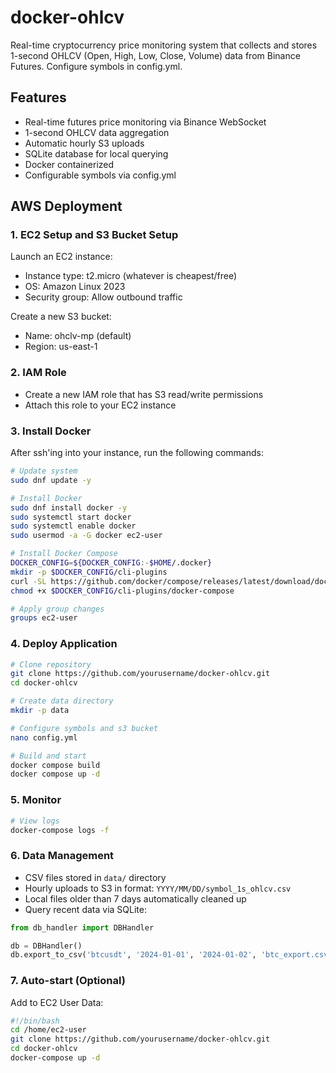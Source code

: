 # docker-ohlcv

Real-time cryptocurrency price monitoring system that collects and stores 1-second OHLCV (Open, High, Low, Close, Volume) data from Binance Futures. Configure symbols in config.yml.

## Features
- Real-time futures price monitoring via Binance WebSocket
- 1-second OHLCV data aggregation
- Automatic hourly S3 uploads
- SQLite database for local querying
- Docker containerized
- Configurable symbols via config.yml

## AWS Deployment

### 1. EC2 Setup and S3 Bucket Setup
Launch an EC2 instance:
- Instance type: t2.micro (whatever is cheapest/free)
- OS: Amazon Linux 2023
- Security group: Allow outbound traffic

Create a new S3 bucket:
- Name: ohclv-mp (default)
- Region: us-east-1

### 2. IAM Role
- Create a new IAM role that has S3 read/write permissions
- Attach this role to your EC2 instance

### 3. Install Docker
After ssh'ing into your instance, run the following commands:
```bash
# Update system
sudo dnf update -y

# Install Docker
sudo dnf install docker -y
sudo systemctl start docker
sudo systemctl enable docker
sudo usermod -a -G docker ec2-user

# Install Docker Compose
DOCKER_CONFIG=${DOCKER_CONFIG:-$HOME/.docker}
mkdir -p $DOCKER_CONFIG/cli-plugins
curl -SL https://github.com/docker/compose/releases/latest/download/docker-compose-linux-x86_64 -o $DOCKER_CONFIG/cli-plugins/docker-compose
chmod +x $DOCKER_CONFIG/cli-plugins/docker-compose

# Apply group changes
groups ec2-user
```

### 4. Deploy Application
```bash
# Clone repository
git clone https://github.com/yourusername/docker-ohlcv.git
cd docker-ohlcv

# Create data directory
mkdir -p data

# Configure symbols and s3 bucket
nano config.yml

# Build and start
docker compose build
docker compose up -d
```

### 5. Monitor
```bash
# View logs
docker-compose logs -f
```

### 6. Data Management
- CSV files stored in `data/` directory
- Hourly uploads to S3 in format: `YYYY/MM/DD/symbol_1s_ohlcv.csv`
- Local files older than 7 days automatically cleaned up
- Query recent data via SQLite:
```python
from db_handler import DBHandler

db = DBHandler()
db.export_to_csv('btcusdt', '2024-01-01', '2024-01-02', 'btc_export.csv')
```

### 7. Auto-start (Optional)
Add to EC2 User Data:
```bash
#!/bin/bash
cd /home/ec2-user
git clone https://github.com/yourusername/docker-ohlcv.git
cd docker-ohlcv
docker-compose up -d
```